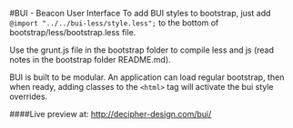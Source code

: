 #BUI - Beacon User Interface
To add BUI styles to bootstrap, just add ```@import "../../bui-less/style.less";``` to the bottom of bootstrap/less/bootstrap.less file.

Use the grunt.js file in the bootstrap folder to compile less and js (read notes in the bootstrap folder README.md).

BUI is built to be modular. An application can load regular bootstrap, then when ready, adding classes to the ```<html>``` tag will activate the bui style overrides.


####Live preview at: http://decipher-design.com/bui/
